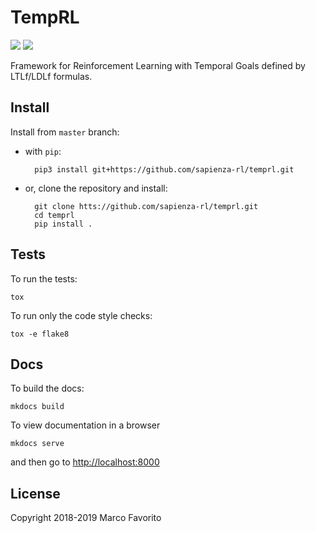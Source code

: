 # TempRL 

[![](https://img.shields.io/pypi/v/temprl.svg)](https://pypi.python.org/pypi/temprl)
[![](https://img.shields.io/travis/sapienza-rl/temprl.svg)](https://travis-ci.org/sapienza-rl/temprl)

Framework for Reinforcement Learning with Temporal Goals defined by LTLf/LDLf formulas.


## Install

Install from `master` branch:

- with `pip`:


        pip3 install git+https://github.com/sapienza-rl/temprl.git


- or, clone the repository and install:


        git clone htts://github.com/sapienza-rl/temprl.git
        cd temprl
        pip install .


## Tests

To run the tests:

    tox

To run only the code style checks:

    tox -e flake8

## Docs

To build the docs:


    mkdocs build
    

To view documentation in a browser


    mkdocs serve


and then go to [http://localhost:8000](http://localhost:8000)


## License

Copyright 2018-2019 Marco Favorito

